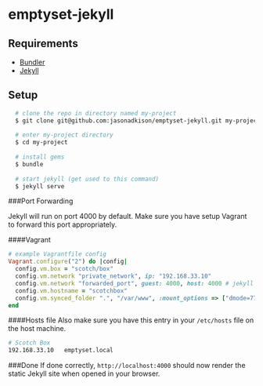 # emptyset-jekyll

## Requirements

- [Bundler](http://bundler.io)
- [Jekyll](http://jekyllrb.com/)

## Setup

```sh
  # clone the repo in directory named my-project
  $ git clone git@github.com:jasonadkison/emptyset-jekyll.git my-project
  
  # enter my-project directory
  $ cd my-project
  
  # install gems
  $ bundle
  
  # start jekyll (get used to this command)
  $ jekyll serve
```

###Port Forwarding

Jekyll will run on port 4000 by default. Make sure you have setup Vagrant to forward this port appropriately. 

####Vagrant
```rb
# example Vagrantfile config
Vagrant.configure("2") do |config|
  config.vm.box = "scotch/box"
  config.vm.network "private_network", ip: "192.168.33.10"
  config.vm.network "forwarded_port", guest: 4000, host: 4000 # jekyll
  config.vm.hostname = "scotchbox"
  config.vm.synced_folder ".", "/var/www", :mount_options => ["dmode=777", "fmode=666"]
end
```

####Hosts file
Also make sure you have this entry in your `/etc/hosts` file on the host machine.
```sh
# Scotch Box
192.168.33.10	emptyset.local
```

###Done
If done correctly, `http://localhost:4000` should now render the static Jekyll site when opened in your browser.
